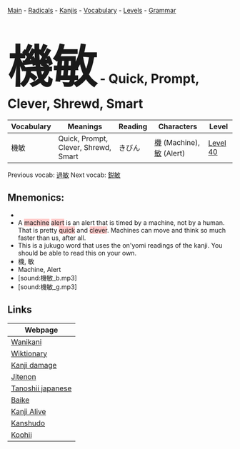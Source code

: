 <style> bigfont {font-size: 100px}</style>
[Main](../README.md) -
[Radicals](../radicals.md) -
[Kanjis](../kanjis.md) -
[Vocabulary](../vocabulary.md) -
[Levels](../levels.md) -
[Grammar](../grammar.md)
# <bigfont> 機敏</bigfont> - Quick, Prompt, Clever, Shrewd, Smart 

| Vocabulary | Meanings | Reading | Characters | Level |
| --- | --- | --- | --- | --- |
| 機敏 | Quick, Prompt, Clever, Shrewd, Smart | きびん |  [機](../kanjis/機.md) (Machine), [敏](../kanjis/敏.md) (Alert) | [Level 40](../levels/wk_level40.md) |

Previous vocab: [過敏](過敏.md) Next vocab: [鋭敏](鋭敏.md) 

## Mnemonics:

* 
* A <span style="background-color:#ffcccb"> machine</span> <span style="background-color:#ffcccb"> alert</span> is an alert that is timed by a machine, not by a human. That is pretty <span style="background-color:#ffcccb"> quick</span> and <span style="background-color:#ffcccb"> clever</span>. Machines can move and think so much faster than us, after all.
* This is a jukugo word that uses the on'yomi readings of the kanji. You should be able to read this on your own.
* 機, 敏
* Machine, Alert
* [sound:機敏_b.mp3]
* [sound:機敏_g.mp3]


## Links 

| Webpage |
| --- |
| [Wanikani          ](https://www.wanikani.com/kanji/機敏) |
| [Wiktionary        ](https://en.wiktionary.org/wiki/機敏) |
| [Kanji damage      ](http://www.kanjidamage.com/kanji/search?utf8=✓&q=機敏) |
| [Jitenon           ](https://jitenon.com/kanji/機敏) |
| [Tanoshii japanese ](https://www.tanoshiijapanese.com/dictionary/kanji.cfm?k=機敏) |
| [Baike             ](https://baike.baidu.com/item/機敏) |
| [Kanji Alive       ](https://app.kanjialive.com/機敏) |
| [Kanshudo          ](https://www.kanshudo.com/searchmn?q=機敏) |
| [Koohii            ](https://kanji.koohii.com/study/kanji/機敏) |
